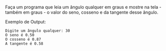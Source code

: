 Faça um programa que leia um ângulo qualquer em graus e mostre na tela - também em graus - o valor do seno, cosseno e  da tangente desse ângulo.

Exemplo de Output: 
~~~
Digite um ângulo qualquer: 30
O seno é 0.50
O cosseno é 0.87
A tangente é 0.58
~~~
